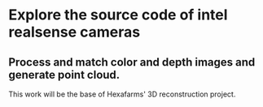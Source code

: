 # Explore the source code of intel realsense cameras

## Process and match color and depth images and generate point cloud.

This work will be the base of Hexafarms' 3D reconstruction project.